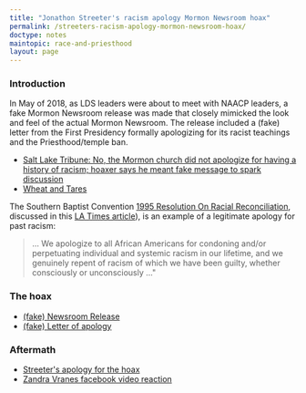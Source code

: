 ```yaml
---
title: "Jonathon Streeter's racism apology Mormon Newsroom hoax"
permalink: /streeters-racism-apology-mormon-newsroom-hoax/
doctype: notes
maintopic: race-and-priesthood
layout: page
---
```


### Introduction

In May of 2018, as LDS leaders were about to meet with NAACP leaders, a fake Mormon Newsroom release was made that closely mimicked the look and feel of the actual Mormon Newsroom.  The release included a (fake) letter from the First Presidency formally apologizing for its racist teachings and the Priesthood/temple ban.

* [Salt Lake Tribune: No, the Mormon church did not apologize for having a history of racism; hoaxer says he meant fake message to spark discussion](https://www.sltrib.com/news/2018/05/17/no-the-mormon-church-did-not-apologize-for-having-a-history-of-racism/)
* [Wheat and Tares](https://wheatandtares.org/2018/05/17/apology-hoax-false-mormon-newsroom-statement-on-priesthood-ban-sweeps-social-media-thursday-morning/)

The Southern Baptist Convention [1995 Resolution On Racial Reconciliation](http://www.sbc.net/resolutions/899/resolution-on-racial-reconciliation-on-the-150th-anniversary-of-the-southern-baptist-convention), discussed in this [LA Times article](https://www.latimes.com/archives/la-xpm-1995-06-21-mn-15534-story.html)), is an example of a legitimate apology for past racism:

> ... We apologize to all African Americans for condoning and/or perpetuating individual and systemic racism in our lifetime, and we genuinely repent of racism of which we have been guilty, whether consciously or unconsciously ..."

### The hoax

* [(fake) Newsroom Release](https://web.archive.org/web/20180517191350/https://www.mormon-newsroom.org/article/president-nelson-meets-with-NAACP-offers-apology-for-history-of-racism/)
* [(fake) Letter of apology](https://web.archive.org/web/20180517165134/https://www.mormon-newsroom.org/multimedia/file/President-Nelson-Meets-With-NAACP-Offers-Apology-for-History-of-Racism.pdf)

### Aftermath

* [Streeter's apology for the hoax](https://www.sltrib.com/religion/2018/05/23/creator-of-fake-lds-apology-does-his-own-apologizing-acknowledges-causing-tremendous-pain-for-black-mormons/)
* [Zandra Vranes facebook video reaction](https://www.facebook.com/watch/live/?ref=watch_permalink&v=10156816607512971)
